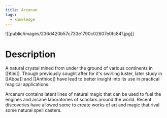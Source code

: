 ```yaml
---
title: Arcanum
tags:
  - knowledge
---
```

![[public/images/236d420b57c733e1790c02607e0fc84f.jpg]]
# Description
A natural crystal mined from under the ground of various continents in [[Klei]]. Though previously sought after for it's swirling luster, later study in [[Aboa]] and [[Anthioc]] have lead to better insight into its use in practical magical applications.

Arcanum contains latent lines of natural magic that can be used to fuel the engines and arcane laboratories of scholars around the world. Recent discoveries have allowed some to create works of art and magic that rival some natural spell casters.